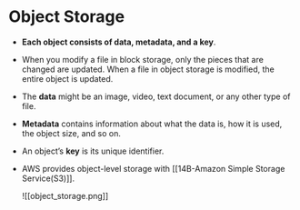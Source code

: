 # Object Storage
- **Each object consists of data, metadata, and a key**.
- When you modify a file in block storage, only the pieces that are changed are updated. When a file in object storage is modified, the entire object is updated.
- The **data** might be an image, video, text document, or any other type of file. 
- **Metadata** contains information about what the data is, how it is used, the object size, and so on. 
- An object’s **key** is its unique identifier.
- AWS provides object-level storage with [[14B-Amazon Simple Storage Service(S3)]].

	![[object_storage.png]]